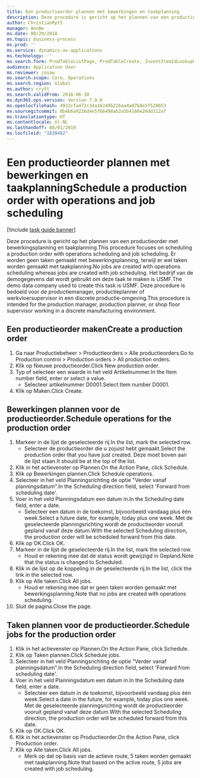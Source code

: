 ```yaml
---
title: Een productieorder plannen met bewerkingen en taakplanning
description: Deze procedure is gericht op het plannen van een productieorder met bewerkingsplanning en taakplanning.
author: ChristianRytt
manager: AnnBe
ms.date: 08/29/2018
ms.topic: business-process
ms.prod: ''
ms.service: dynamics-ax-applications
ms.technology: ''
ms.search.form: ProdTableListPage, ProdTableCreate, InventItemIdLookupPurchase, ProdSchedule, ProdTable, ProdRouteJob
audience: Application User
ms.reviewer: josaw
ms.search.scope: Core, Operations
ms.search.region: Global
ms.author: crytt
ms.search.validFrom: 2016-06-30
ms.dyn365.ops.version: Version 7.0.0
ms.openlocfilehash: 4932cfa472c34a16249b226aa4a07b8e5f528053
ms.sourcegitcommit: 8b4b6a9226d4e5f66498ab2a5b4160e26dd112af
ms.translationtype: HT
ms.contentlocale: nl-NL
ms.lasthandoff: 08/01/2019
ms.locfileid: "1838482"
---
```

# <a name="schedule-a-production-order-with-operations-and-job-scheduling"></a><span data-ttu-id="4c2a8-103">Een productieorder plannen met bewerkingen en taakplanning</span><span class="sxs-lookup"><span data-stu-id="4c2a8-103">Schedule a production order with operations and job scheduling</span></span>

[!include [task guide banner](../../includes/task-guide-banner.md)]

<span data-ttu-id="4c2a8-104">Deze procedure is gericht op het plannen van een productieorder met bewerkingsplanning en taakplanning.</span><span class="sxs-lookup"><span data-stu-id="4c2a8-104">This procedure focuses on scheduling a production order with operations scheduling and job scheduling.</span></span> <span data-ttu-id="4c2a8-105">Er worden geen taken gemaakt met bewerkingsplanning, terwijl er wel taken worden gemaakt met taakplanning.</span><span class="sxs-lookup"><span data-stu-id="4c2a8-105">No jobs are created with operations scheduling whereas jobs are created with job scheduling.</span></span> <span data-ttu-id="4c2a8-106">Het bedrijf van de demogegevens dat wordt gebruikt om deze taak te maken is USMF.</span><span class="sxs-lookup"><span data-stu-id="4c2a8-106">The demo data company used to create this task is USMF.</span></span> <span data-ttu-id="4c2a8-107">Deze procedure is bedoeld voor de productiemanager, productieplanner of werkvloersupervisor in een discrete productie-omgeving.</span><span class="sxs-lookup"><span data-stu-id="4c2a8-107">This procedure is intended for the production manager, production planner, or shop floor supervisor working in a discrete manufacturing environment.</span></span>


## <a name="create-a-production-order"></a><span data-ttu-id="4c2a8-108">Een productieorder maken</span><span class="sxs-lookup"><span data-stu-id="4c2a8-108">Create a production order</span></span>
1. <span data-ttu-id="4c2a8-109">Ga naar Productiebeheer > Productieorders > Alle productieorders.</span><span class="sxs-lookup"><span data-stu-id="4c2a8-109">Go to Production control > Production orders > All production orders.</span></span>
2. <span data-ttu-id="4c2a8-110">Klik op Nieuwe productieorder.</span><span class="sxs-lookup"><span data-stu-id="4c2a8-110">Click New production order.</span></span>
3. <span data-ttu-id="4c2a8-111">Typ of selecteer een waarde in het veld Artikelnummer.</span><span class="sxs-lookup"><span data-stu-id="4c2a8-111">In the Item number field, enter or select a value.</span></span>
    * <span data-ttu-id="4c2a8-112">Selecteer artikelnummer D0001.</span><span class="sxs-lookup"><span data-stu-id="4c2a8-112">Select Item number D0001.</span></span>  
4. <span data-ttu-id="4c2a8-113">Klik op Maken.</span><span class="sxs-lookup"><span data-stu-id="4c2a8-113">Click Create.</span></span>

## <a name="schedule-operations-for-the-production-order"></a><span data-ttu-id="4c2a8-114">Bewerkingen plannen voor de productieorder.</span><span class="sxs-lookup"><span data-stu-id="4c2a8-114">Schedule operations for the production order</span></span>
1. <span data-ttu-id="4c2a8-115">Markeer in de lijst de geselecteerde rij.</span><span class="sxs-lookup"><span data-stu-id="4c2a8-115">In the list, mark the selected row.</span></span>
    * <span data-ttu-id="4c2a8-116">Selecteer de productieorder die u zojuist hebt gemaakt.</span><span class="sxs-lookup"><span data-stu-id="4c2a8-116">Select the production order that you have just created.</span></span> <span data-ttu-id="4c2a8-117">Deze moet boven aan de lijst staan.</span><span class="sxs-lookup"><span data-stu-id="4c2a8-117">It should be at the top of the list.</span></span>      
2. <span data-ttu-id="4c2a8-118">Klik in het actievenster op Plannen.</span><span class="sxs-lookup"><span data-stu-id="4c2a8-118">On the Action Pane, click Schedule.</span></span>
3. <span data-ttu-id="4c2a8-119">Klik op Bewerkingen plannen.</span><span class="sxs-lookup"><span data-stu-id="4c2a8-119">Click Schedule operations.</span></span>
4. <span data-ttu-id="4c2a8-120">Selecteer in het veld Planningsrichting de optie "Verder vanaf planningsdatum".</span><span class="sxs-lookup"><span data-stu-id="4c2a8-120">In the Scheduling direction field, select 'Forward from scheduling date'.</span></span>
5. <span data-ttu-id="4c2a8-121">Voer in het veld Planningsdatum een datum in.</span><span class="sxs-lookup"><span data-stu-id="4c2a8-121">In the Scheduling date field, enter a date.</span></span>
    * <span data-ttu-id="4c2a8-122">Selecteer een datum in de toekomst, bijvoorbeeld vandaag plus één week.</span><span class="sxs-lookup"><span data-stu-id="4c2a8-122">Select a future date, for example, today plus one week.</span></span> <span data-ttu-id="4c2a8-123">Met de geselecteerde planningsrichting wordt de productieorder vooruit gepland vanaf deze datum.</span><span class="sxs-lookup"><span data-stu-id="4c2a8-123">With the selected Scheduling direction, the production order will be scheduled forward from this date.</span></span>  
6. <span data-ttu-id="4c2a8-124">Klik op OK.</span><span class="sxs-lookup"><span data-stu-id="4c2a8-124">Click OK.</span></span>
7. <span data-ttu-id="4c2a8-125">Markeer in de lijst de geselecteerde rij.</span><span class="sxs-lookup"><span data-stu-id="4c2a8-125">In the list, mark the selected row.</span></span>
    * <span data-ttu-id="4c2a8-126">Houd er rekening mee dat de status wordt gewijzigd in Gepland.</span><span class="sxs-lookup"><span data-stu-id="4c2a8-126">Note that the status is changed to Scheduled.</span></span>  
8. <span data-ttu-id="4c2a8-127">Klik in de lijst op de koppeling in de geselecteerde rij.</span><span class="sxs-lookup"><span data-stu-id="4c2a8-127">In the list, click the link in the selected row.</span></span>
9. <span data-ttu-id="4c2a8-128">Klik op Alle taken.</span><span class="sxs-lookup"><span data-stu-id="4c2a8-128">Click All jobs.</span></span>
    * <span data-ttu-id="4c2a8-129">Houd er rekening mee dat er geen taken worden gemaakt met bewerkingsplanning.</span><span class="sxs-lookup"><span data-stu-id="4c2a8-129">Note that no jobs are created with operations scheduling.</span></span>  
10. <span data-ttu-id="4c2a8-130">Sluit de pagina.</span><span class="sxs-lookup"><span data-stu-id="4c2a8-130">Close the page.</span></span>

## <a name="schedule-jobs-for-the-production-order"></a><span data-ttu-id="4c2a8-131">Taken plannen voor de productieorder.</span><span class="sxs-lookup"><span data-stu-id="4c2a8-131">Schedule jobs for the production order</span></span>
1. <span data-ttu-id="4c2a8-132">Klik in het actievenster op Plannen.</span><span class="sxs-lookup"><span data-stu-id="4c2a8-132">On the Action Pane, click Schedule.</span></span>
2. <span data-ttu-id="4c2a8-133">Klik op Taken plannen.</span><span class="sxs-lookup"><span data-stu-id="4c2a8-133">Click Schedule jobs.</span></span>
3. <span data-ttu-id="4c2a8-134">Selecteer in het veld Planningsrichting de optie "Verder vanaf planningsdatum".</span><span class="sxs-lookup"><span data-stu-id="4c2a8-134">In the Scheduling direction field, select 'Forward from scheduling date'.</span></span>
4. <span data-ttu-id="4c2a8-135">Voer in het veld Planningsdatum een datum in.</span><span class="sxs-lookup"><span data-stu-id="4c2a8-135">In the Scheduling date field, enter a date.</span></span>
    * <span data-ttu-id="4c2a8-136">Selecteer een datum in de toekomst, bijvoorbeeld vandaag plus één week.</span><span class="sxs-lookup"><span data-stu-id="4c2a8-136">Select a date in the future, for example, today plus one week.</span></span> <span data-ttu-id="4c2a8-137">Met de geselecteerde planningsrichting wordt de productieorder vooruit gepland vanaf deze datum.</span><span class="sxs-lookup"><span data-stu-id="4c2a8-137">With the selected Scheduling direction, the production order will be scheduled forward from this date.</span></span>  
5. <span data-ttu-id="4c2a8-138">Klik op OK.</span><span class="sxs-lookup"><span data-stu-id="4c2a8-138">Click OK.</span></span>
6. <span data-ttu-id="4c2a8-139">Klik in het actievenster op Productieorder.</span><span class="sxs-lookup"><span data-stu-id="4c2a8-139">On the Action Pane, click Production order.</span></span>
7. <span data-ttu-id="4c2a8-140">Klik op Alle taken.</span><span class="sxs-lookup"><span data-stu-id="4c2a8-140">Click All jobs.</span></span>
    * <span data-ttu-id="4c2a8-141">Merk op dat op basis van de actieve route, 5 taken worden gemaakt met taakplanning.</span><span class="sxs-lookup"><span data-stu-id="4c2a8-141">Note that based on the active route, 5 jobs are created with job scheduling.</span></span>  

